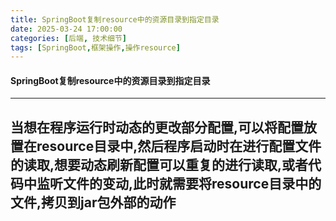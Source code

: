 ```yaml
---
title: SpringBoot复制resource中的资源目录到指定目录
date: 2025-03-24 17:00:00
categories: [后端, 技术细节]
tags: [SpringBoot,框架操作,操作resource]
---
```


#### SpringBoot复制resource中的资源目录到指定目录
---
当想在程序运行时动态的更改部分配置,可以将配置放置在resource目录中,然后程序启动时在进行配置文件的读取,想要动态刷新配置可以重复的进行读取,或者代码中监听文件的变动,此时就需要将resource目录中的文件,拷贝到jar包外部的动作
---

